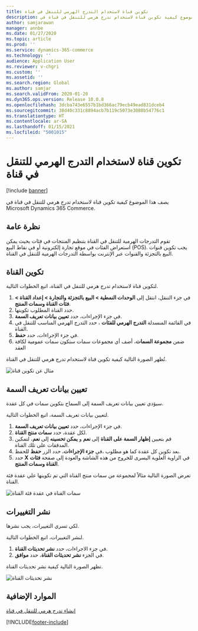 ```yaml
---
title: تكوين قناة لاستخدام التدرج الهرمي للتنقل في قناة
description: يصف هذا الموضوع كيفية تكوين قناة لاستخدام تدرج هرمي للتنقل في قناة في Microsoft Dynamics 365 Commerce.
author: samjarawan
manager: annbe
ms.date: 01/27/2020
ms.topic: article
ms.prod: ''
ms.service: dynamics-365-commerce
ms.technology: ''
audience: Application User
ms.reviewer: v-chgri
ms.custom: ''
ms.assetid: ''
ms.search.region: Global
ms.author: samjar
ms.search.validFrom: 2020-01-20
ms.dyn365.ops.version: Release 10.0.8
ms.openlocfilehash: 3dcba743e6557b1bd366ac79ecb49ead831dceb4
ms.sourcegitcommit: 38d40c331c8894acb7b119c5073e3088b54776c1
ms.translationtype: HT
ms.contentlocale: ar-SA
ms.lasthandoff: 01/15/2021
ms.locfileid: "5001015"
---
```

# <a name="configure-a-channel-to-use-a-channel-navigation-hierarchy"></a>تكوين قناة لاستخدام التدرج الهرمي للتنقل في قناة


[!include [banner](includes/banner.md)]

يصف هذا الموضوع كيفية تكوين قناة لاستخدام تدرج هرمي للتنقل في قناة في Microsoft Dynamics 365 Commerce.

## <a name="overview"></a>نظرة عامة

تقوم التدرجات الهرمية للتنقل في القناة بتنظيم المنتجات في فئات بحيث يمكن استعراض الفئات في موقع تجارة إلكترونية أو في نقاط البيع (POS). يجب تكوين قنوات البيع بالتجزئة والقنوات عبر الإنترنت بواسطة التدرجات الهرمية للتنقل في القناة.

## <a name="configure-the-channel"></a>تكوين القناة

لتكوين قناة لاستخدام تدرج هرمي للتنقل في القناة، اتبع الخطوات التالية.

1. في جزء التنقل، انتقل إلى **الوحدات النمطية \> البيع بالتجزئة والتجارة \> إعداد القناة \> فئات القناة وسمات المنتج‬**.
1. حدد القناة المطلوب تكوينها.
1. في جزء الإجراءات، حدد **تعيين بيانات تعريف السمة**.
1. في القائمة المنسدلة **التدرج الهرمي للفئات** ، حدد التدرج الهرمي المناسب للتنقل في القناة‬.
1. في جزء الإجراءات، حدد **حفظ**.
1. ضمن **مجموعة السمات**، أضف أي مجموعات سمات ستكون سمات عمومية لكافة العقد

تُظهر الصورة التالية كيفية تكوين قناة لاستخدام تدرج هرمي للتنقل في القناة.

![مثال عن تكوين قناة](media/configure-channel-hierarchy-1.png)

## <a name="set-attribute-metadata"></a>تعيين بيانات تعريف السمة

سيؤدي تعيين بيانات تعريف السمة إلى السماح بتكوين سمات في كل عقدة.

لتعيين بيانات تعريف السمة، اتبع الخطوات التالية.

1. في جزء الإجراءات، حدد **تعيين بيانات تعريف السمة**.
1. لكل عقدة، حدد **سمات منتج القناة‬**.
1. قم بتعيين **إظهار السمة على القناة** إلى **نعم** و **يمكن تحسينه‬** إلى **نعم**، لتمكين المدققات على تلك القناة.
1. بعد تكوين كل عقدة كما هو مطلوب ،في **جزء الإجراءات**، حدد الزر **حفظ** للحفظ.
1. حدد **X** في الزاوية العلوية اليسرى للخروج من هذه الشاشة والعودة إلى صفحة **فئات القناة وسمات المنتج‬**.

تعرض الصورة التالية مثالاً لمجموعة من سمات منتج القناة التي تم تكوينها علي عقدة فئة القناة.

![سمات القناة في عقدة فئة القناة](media/configure-channel-hierarchy-2.png)

## <a name="publish-changes"></a>نشر التغييرات

لكي تسري التغييرات، يجب نشرها.

لنشر التغييرات، اتبع الخطوات التالية.

1. في جزء الاجراءات، حدد **نشر تحديثات القناة**.
1. في الجزء **نشر تحديثات القناة**، حدد **موافق**.

تظهر الصورة التالية كيفية نشر تحديثات القناة.

![نشر تحديثات القناة](media/configure-channel-hierarchy-3.png)

## <a name="additional-resources"></a>الموارد الإضافية

[إنشاء تدرج هرمي للتنقل في قناة](create-channel-hierarchy.md)




[!INCLUDE[footer-include](../includes/footer-banner.md)]